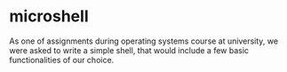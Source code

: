 # microshell

As one of assignments during operating systems course at university, we were asked to write a simple shell, that would include a few basic functionalities of our choice.
